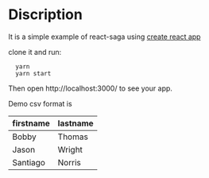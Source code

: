 # Discription

It is a simple example of react-saga using [create react app](https://github.com/facebookincubator/create-react-app)

clone it and run:

```
  yarn
  yarn start
```

Then open http://localhost:3000/ to see your app.

Demo csv format is

| firstname | lastname |
| --------- | -------- |
| Bobby     | Thomas   |
| Jason     | Wright   |
| Santiago  | Norris   |